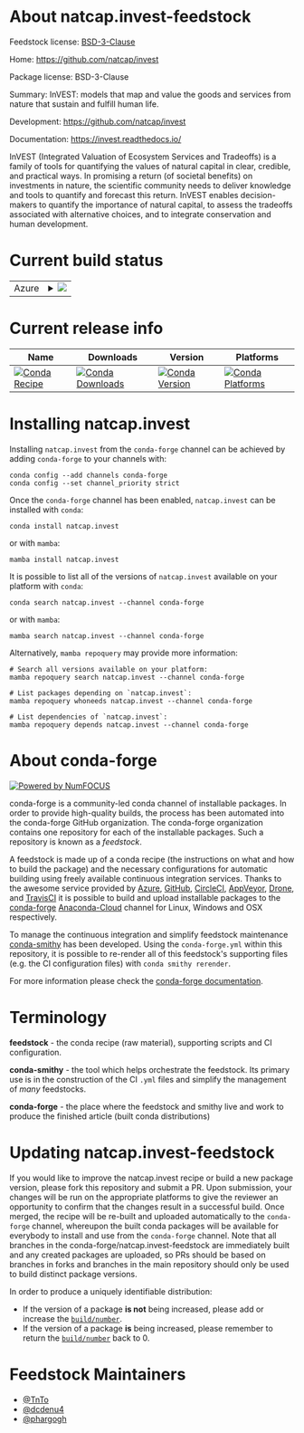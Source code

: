 About natcap.invest-feedstock
=============================

Feedstock license: [BSD-3-Clause](https://github.com/conda-forge/natcap.invest-feedstock/blob/main/LICENSE.txt)

Home: https://github.com/natcap/invest

Package license: BSD-3-Clause

Summary: InVEST: models that map and value the goods and services from nature that sustain and fulfill human life.

Development: https://github.com/natcap/invest

Documentation: https://invest.readthedocs.io/

InVEST (Integrated Valuation of Ecosystem Services and Tradeoffs) is a family of tools for quantifying the values of natural capital in clear, credible, and practical ways. In promising a return (of societal benefits) on investments in nature, the scientific community needs to deliver knowledge and tools to quantify and forecast this return. InVEST enables decision-makers to quantify the importance of natural capital, to assess the tradeoffs associated with alternative choices, and to integrate conservation and human development.


Current build status
====================


<table>
    
  <tr>
    <td>Azure</td>
    <td>
      <details>
        <summary>
          <a href="https://dev.azure.com/conda-forge/feedstock-builds/_build/latest?definitionId=15217&branchName=main">
            <img src="https://dev.azure.com/conda-forge/feedstock-builds/_apis/build/status/natcap.invest-feedstock?branchName=main">
          </a>
        </summary>
        <table>
          <thead><tr><th>Variant</th><th>Status</th></tr></thead>
          <tbody><tr>
              <td>linux_64_numpy1.20python3.8.____cpython</td>
              <td>
                <a href="https://dev.azure.com/conda-forge/feedstock-builds/_build/latest?definitionId=15217&branchName=main">
                  <img src="https://dev.azure.com/conda-forge/feedstock-builds/_apis/build/status/natcap.invest-feedstock?branchName=main&jobName=linux&configuration=linux%20linux_64_numpy1.20python3.8.____cpython" alt="variant">
                </a>
              </td>
            </tr><tr>
              <td>linux_64_numpy1.20python3.9.____cpython</td>
              <td>
                <a href="https://dev.azure.com/conda-forge/feedstock-builds/_build/latest?definitionId=15217&branchName=main">
                  <img src="https://dev.azure.com/conda-forge/feedstock-builds/_apis/build/status/natcap.invest-feedstock?branchName=main&jobName=linux&configuration=linux%20linux_64_numpy1.20python3.9.____cpython" alt="variant">
                </a>
              </td>
            </tr><tr>
              <td>linux_64_numpy1.21python3.10.____cpython</td>
              <td>
                <a href="https://dev.azure.com/conda-forge/feedstock-builds/_build/latest?definitionId=15217&branchName=main">
                  <img src="https://dev.azure.com/conda-forge/feedstock-builds/_apis/build/status/natcap.invest-feedstock?branchName=main&jobName=linux&configuration=linux%20linux_64_numpy1.21python3.10.____cpython" alt="variant">
                </a>
              </td>
            </tr><tr>
              <td>osx_64_numpy1.20python3.8.____cpython</td>
              <td>
                <a href="https://dev.azure.com/conda-forge/feedstock-builds/_build/latest?definitionId=15217&branchName=main">
                  <img src="https://dev.azure.com/conda-forge/feedstock-builds/_apis/build/status/natcap.invest-feedstock?branchName=main&jobName=osx&configuration=osx%20osx_64_numpy1.20python3.8.____cpython" alt="variant">
                </a>
              </td>
            </tr><tr>
              <td>osx_64_numpy1.20python3.9.____cpython</td>
              <td>
                <a href="https://dev.azure.com/conda-forge/feedstock-builds/_build/latest?definitionId=15217&branchName=main">
                  <img src="https://dev.azure.com/conda-forge/feedstock-builds/_apis/build/status/natcap.invest-feedstock?branchName=main&jobName=osx&configuration=osx%20osx_64_numpy1.20python3.9.____cpython" alt="variant">
                </a>
              </td>
            </tr><tr>
              <td>osx_64_numpy1.21python3.10.____cpython</td>
              <td>
                <a href="https://dev.azure.com/conda-forge/feedstock-builds/_build/latest?definitionId=15217&branchName=main">
                  <img src="https://dev.azure.com/conda-forge/feedstock-builds/_apis/build/status/natcap.invest-feedstock?branchName=main&jobName=osx&configuration=osx%20osx_64_numpy1.21python3.10.____cpython" alt="variant">
                </a>
              </td>
            </tr><tr>
              <td>osx_arm64_numpy1.20python3.8.____cpython</td>
              <td>
                <a href="https://dev.azure.com/conda-forge/feedstock-builds/_build/latest?definitionId=15217&branchName=main">
                  <img src="https://dev.azure.com/conda-forge/feedstock-builds/_apis/build/status/natcap.invest-feedstock?branchName=main&jobName=osx&configuration=osx%20osx_arm64_numpy1.20python3.8.____cpython" alt="variant">
                </a>
              </td>
            </tr><tr>
              <td>osx_arm64_numpy1.20python3.9.____cpython</td>
              <td>
                <a href="https://dev.azure.com/conda-forge/feedstock-builds/_build/latest?definitionId=15217&branchName=main">
                  <img src="https://dev.azure.com/conda-forge/feedstock-builds/_apis/build/status/natcap.invest-feedstock?branchName=main&jobName=osx&configuration=osx%20osx_arm64_numpy1.20python3.9.____cpython" alt="variant">
                </a>
              </td>
            </tr><tr>
              <td>osx_arm64_numpy1.21python3.10.____cpython</td>
              <td>
                <a href="https://dev.azure.com/conda-forge/feedstock-builds/_build/latest?definitionId=15217&branchName=main">
                  <img src="https://dev.azure.com/conda-forge/feedstock-builds/_apis/build/status/natcap.invest-feedstock?branchName=main&jobName=osx&configuration=osx%20osx_arm64_numpy1.21python3.10.____cpython" alt="variant">
                </a>
              </td>
            </tr><tr>
              <td>win_64_numpy1.20python3.8.____cpython</td>
              <td>
                <a href="https://dev.azure.com/conda-forge/feedstock-builds/_build/latest?definitionId=15217&branchName=main">
                  <img src="https://dev.azure.com/conda-forge/feedstock-builds/_apis/build/status/natcap.invest-feedstock?branchName=main&jobName=win&configuration=win%20win_64_numpy1.20python3.8.____cpython" alt="variant">
                </a>
              </td>
            </tr><tr>
              <td>win_64_numpy1.20python3.9.____cpython</td>
              <td>
                <a href="https://dev.azure.com/conda-forge/feedstock-builds/_build/latest?definitionId=15217&branchName=main">
                  <img src="https://dev.azure.com/conda-forge/feedstock-builds/_apis/build/status/natcap.invest-feedstock?branchName=main&jobName=win&configuration=win%20win_64_numpy1.20python3.9.____cpython" alt="variant">
                </a>
              </td>
            </tr><tr>
              <td>win_64_numpy1.21python3.10.____cpython</td>
              <td>
                <a href="https://dev.azure.com/conda-forge/feedstock-builds/_build/latest?definitionId=15217&branchName=main">
                  <img src="https://dev.azure.com/conda-forge/feedstock-builds/_apis/build/status/natcap.invest-feedstock?branchName=main&jobName=win&configuration=win%20win_64_numpy1.21python3.10.____cpython" alt="variant">
                </a>
              </td>
            </tr>
          </tbody>
        </table>
      </details>
    </td>
  </tr>
</table>

Current release info
====================

| Name | Downloads | Version | Platforms |
| --- | --- | --- | --- |
| [![Conda Recipe](https://img.shields.io/badge/recipe-natcap.invest-green.svg)](https://anaconda.org/conda-forge/natcap.invest) | [![Conda Downloads](https://img.shields.io/conda/dn/conda-forge/natcap.invest.svg)](https://anaconda.org/conda-forge/natcap.invest) | [![Conda Version](https://img.shields.io/conda/vn/conda-forge/natcap.invest.svg)](https://anaconda.org/conda-forge/natcap.invest) | [![Conda Platforms](https://img.shields.io/conda/pn/conda-forge/natcap.invest.svg)](https://anaconda.org/conda-forge/natcap.invest) |

Installing natcap.invest
========================

Installing `natcap.invest` from the `conda-forge` channel can be achieved by adding `conda-forge` to your channels with:

```
conda config --add channels conda-forge
conda config --set channel_priority strict
```

Once the `conda-forge` channel has been enabled, `natcap.invest` can be installed with `conda`:

```
conda install natcap.invest
```

or with `mamba`:

```
mamba install natcap.invest
```

It is possible to list all of the versions of `natcap.invest` available on your platform with `conda`:

```
conda search natcap.invest --channel conda-forge
```

or with `mamba`:

```
mamba search natcap.invest --channel conda-forge
```

Alternatively, `mamba repoquery` may provide more information:

```
# Search all versions available on your platform:
mamba repoquery search natcap.invest --channel conda-forge

# List packages depending on `natcap.invest`:
mamba repoquery whoneeds natcap.invest --channel conda-forge

# List dependencies of `natcap.invest`:
mamba repoquery depends natcap.invest --channel conda-forge
```


About conda-forge
=================

[![Powered by
NumFOCUS](https://img.shields.io/badge/powered%20by-NumFOCUS-orange.svg?style=flat&colorA=E1523D&colorB=007D8A)](https://numfocus.org)

conda-forge is a community-led conda channel of installable packages.
In order to provide high-quality builds, the process has been automated into the
conda-forge GitHub organization. The conda-forge organization contains one repository
for each of the installable packages. Such a repository is known as a *feedstock*.

A feedstock is made up of a conda recipe (the instructions on what and how to build
the package) and the necessary configurations for automatic building using freely
available continuous integration services. Thanks to the awesome service provided by
[Azure](https://azure.microsoft.com/en-us/services/devops/), [GitHub](https://github.com/),
[CircleCI](https://circleci.com/), [AppVeyor](https://www.appveyor.com/),
[Drone](https://cloud.drone.io/welcome), and [TravisCI](https://travis-ci.com/)
it is possible to build and upload installable packages to the
[conda-forge](https://anaconda.org/conda-forge) [Anaconda-Cloud](https://anaconda.org/)
channel for Linux, Windows and OSX respectively.

To manage the continuous integration and simplify feedstock maintenance
[conda-smithy](https://github.com/conda-forge/conda-smithy) has been developed.
Using the ``conda-forge.yml`` within this repository, it is possible to re-render all of
this feedstock's supporting files (e.g. the CI configuration files) with ``conda smithy rerender``.

For more information please check the [conda-forge documentation](https://conda-forge.org/docs/).

Terminology
===========

**feedstock** - the conda recipe (raw material), supporting scripts and CI configuration.

**conda-smithy** - the tool which helps orchestrate the feedstock.
                   Its primary use is in the construction of the CI ``.yml`` files
                   and simplify the management of *many* feedstocks.

**conda-forge** - the place where the feedstock and smithy live and work to
                  produce the finished article (built conda distributions)


Updating natcap.invest-feedstock
================================

If you would like to improve the natcap.invest recipe or build a new
package version, please fork this repository and submit a PR. Upon submission,
your changes will be run on the appropriate platforms to give the reviewer an
opportunity to confirm that the changes result in a successful build. Once
merged, the recipe will be re-built and uploaded automatically to the
`conda-forge` channel, whereupon the built conda packages will be available for
everybody to install and use from the `conda-forge` channel.
Note that all branches in the conda-forge/natcap.invest-feedstock are
immediately built and any created packages are uploaded, so PRs should be based
on branches in forks and branches in the main repository should only be used to
build distinct package versions.

In order to produce a uniquely identifiable distribution:
 * If the version of a package **is not** being increased, please add or increase
   the [``build/number``](https://docs.conda.io/projects/conda-build/en/latest/resources/define-metadata.html#build-number-and-string).
 * If the version of a package **is** being increased, please remember to return
   the [``build/number``](https://docs.conda.io/projects/conda-build/en/latest/resources/define-metadata.html#build-number-and-string)
   back to 0.

Feedstock Maintainers
=====================

* [@TnTo](https://github.com/TnTo/)
* [@dcdenu4](https://github.com/dcdenu4/)
* [@phargogh](https://github.com/phargogh/)

